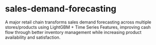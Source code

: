# sales-demand-forecasting
A major retail chain transforms sales demand forecasting across multiple stores/products using LightGBM + Time Series Features, improving cash flow through better inventory management while increasing product availability and satisfaction.
